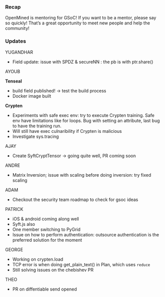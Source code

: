 ### Recap
OpenMined is mentoring for GSoC! If you want to be a mentor, please say so quickly! That’s a great opportunity to meet new people and help the community!

### Updates

YUGANDHAR
- Field update: issue with SPDZ & secureNN : the pb is with ptr.share()

AYOUB

**Tenseal**
- build field published! -> test the build process
- Docker image built

**Crypten**
- Experiments with safe exec env: try to execute Crypten training. Safe env have limitations like for loops. Bug with setting an attribute, last bug to have the training run.
- Will still have exec culnaribility if Crypten is malicious
- Investigate sys.tracing 

AJAY
- Create SyftCryptTensor -> going quite well, PR coming soon

ANDRE
- Matrix Inversion; issue with scaling before doing inversion: try fixed scaling

ADAM
- Checkout the security team roadmap to check for gsoc ideas

PATRICK
- iOS & android coming along well
- Syft.js also
- One member switching to PyGrid
- Issue on how to perform authentication: outsource authentication is the preferred solution for the moment

GEORGE
- Working on crypten.load 
- TCP error is when doing get_plain_text() in Plan, which uses `reduce` 
- Still solving issues on the chebishev PR

THEO
- PR on diffentiable send opened
